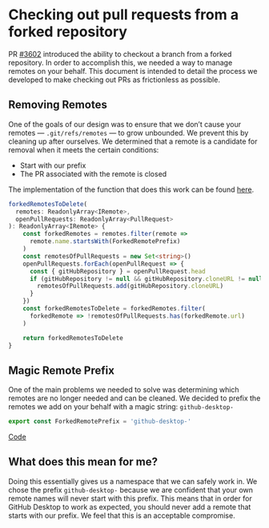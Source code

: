 # Checking out pull requests from a forked repository

PR [#3602](https://github.com/desktop/desktop/pull/3602) introduced the ability
to checkout a branch from a forked repository. In order to accomplish this, we
needed a way to manage remotes on your behalf. This document is intended to
detail the process we developed to make checking out PRs as frictionless as
possible.

## Removing Remotes

One of the goals of our design was to ensure that we don’t cause your remotes —
`.git/refs/remotes` — to grow unbounded. We prevent this by cleaning up after
ourselves. We determined that a remote is a candidate for removal when it meets
the certain conditions:

* Start with our prefix
* The PR associated with the remote is closed

The implementation of the function that does this work can be found
[here](https://github.com/desktop/desktop/blob/34a05b155ff69bb19cc4da5b2caa89856e3e63fb/app/src/lib/stores/pull-request-store.ts#L91-L110).

```ts
forkedRemotesToDelete(
  remotes: ReadonlyArray<IRemote>,
  openPullRequests: ReadonlyArray<PullRequest>
): ReadonlyArray<IRemote> {
    const forkedRemotes = remotes.filter(remote =>
      remote.name.startsWith(ForkedRemotePrefix)
    )
    const remotesOfPullRequests = new Set<string>()
    openPullRequests.forEach(openPullRequest => {
      const { gitHubRepository } = openPullRequest.head
      if (gitHubRepository != null && gitHubRepository.cloneURL != null) {
        remotesOfPullRequests.add(gitHubRepository.cloneURL)
      }
    })
    const forkedRemotesToDelete = forkedRemotes.filter(
      forkedRemote => !remotesOfPullRequests.has(forkedRemote.url)
    )

    return forkedRemotesToDelete
}
```

## Magic Remote Prefix

One of the main problems we needed to solve was determining which remotes are no
longer needed and can be cleaned. We decided to prefix the remotes we add on
your behalf with a magic string: `github-desktop-`

```ts
export const ForkedRemotePrefix = 'github-desktop-'
```

[Code](https://github.com/desktop/desktop/blob/34a05b155ff69bb19cc4da5b2caa89856e3e63fb/app/src/lib/stores/pull-request-store.ts#L26)

## What does this mean for me?

Doing this essentially gives us a namespace that we can safely work in. We chose
the prefix `github-desktop-` because we are confident that your own remote names
will never start with this prefix. This means that in order for GitHub Desktop
to work as expected, you should never add a remote that starts with our prefix.
We feel that this is an acceptable compromise.
